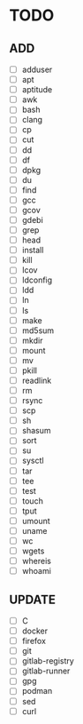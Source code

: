 # TODO

## ADD

- [ ] adduser
- [ ] apt
- [ ] aptitude
- [ ] awk
- [ ] bash
- [ ] clang
- [ ] cp
- [ ] cut
- [ ] dd
- [ ] df
- [ ] dpkg
- [ ] du
- [ ] find
- [ ] gcc
- [ ] gcov
- [ ] gdebi
- [ ] grep
- [ ] head
- [ ] install
- [ ] kill
- [ ] lcov
- [ ] ldconfig
- [ ] ldd
- [ ] ln
- [ ] ls
- [ ] make
- [ ] md5sum
- [ ] mkdir
- [ ] mount
- [ ] mv
- [ ] pkill
- [ ] readlink
- [ ] rm
- [ ] rsync
- [ ] scp
- [ ] sh
- [ ] shasum
- [ ] sort
- [ ] su
- [ ] sysctl
- [ ] tar
- [ ] tee
- [ ] test
- [ ] touch
- [ ] tput
- [ ] umount
- [ ] uname
- [ ] wc
- [ ] wgets
- [ ] whereis
- [ ] whoami

## UPDATE

- [ ] C
- [ ] docker
- [ ] firefox
- [ ] git
- [ ] gitlab-registry
- [ ] gitlab-runner
- [ ] gpg
- [ ] podman
- [ ] sed
- [ ] curl
